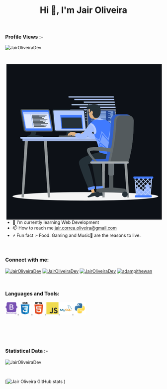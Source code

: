 <h1 align="center">Hi 👋, I'm Jair Oliveira</h1>
<br>

<p align="right"> <h3>Profile Views :-</h3> <img src="https://komarev.com/ghpvc/?username=JairOliveiraDev&label=Profile%20views&color=0e75b6&style=flat"
    alt="JairOliveiraDev" /> 
  </p>
  <br>

<p><img align="right" src="https://github.com/JairOliveiraDev/JairOliveiraDev/blob/main/animation_githubkxa883sd.gif" alt="JairOliveiraDev" /></p>

- 🌱 I’m currently learning Web Development
- 📫 How to reach me <a href="mailto:jair.correa.oliveira@gmail.com">jair.correa.oliveira@gmail.com</a>
- ⚡ Fun fact :- Food. Gaming and Music🎵 are the reasons to live.

    
<br>

<h3 align="left">Connect with me:</h3>
<p align="left">
  <a href="https://www.linkedin.com/in/jair-correa-oliveira-006ab6a3/" target="blank"><img align="center"
      src="https://raw.githubusercontent.com/rahuldkjain/github-profile-readme-generator/master/src/images/icons/Social/linked-in-alt.svg"
      alt="JairOliveiraDev" height="30" width="40" /></a>
  <a href="https://www.facebook.com/jaircorrea.oliveira/" target="blank"><img align="center"
      src="https://raw.githubusercontent.com/rahuldkjain/github-profile-readme-generator/master/src/images/icons/Social/facebook.svg"
      alt="JairOliveiraDev" height="30" width="40" /></a>
  <a href="https://www.instagram.com/j_correa32/" target="blank"><img align="center"
      src="https://raw.githubusercontent.com/rahuldkjain/github-profile-readme-generator/master/src/images/icons/Social/instagram.svg"
      alt="JairOliveiraDev" height="30" width="40" /></a>
 <a href="https://twitter.com/Jairoli70469624" target="blank"><img align="center"
      src="https://raw.githubusercontent.com/rahuldkjain/github-profile-readme-generator/master/src/images/icons/Social/twitter.svg"
      alt="adampithewan" height="30" width="40" /></a>
</p>

<br>


<h3 align="left">Languages and Tools:</h3>
<p align="left"><a href="https://getbootstrap.com" target="_blank" rel="noreferrer">
    <img src="https://raw.githubusercontent.com/devicons/devicon/master/icons/bootstrap/bootstrap-plain-wordmark.svg"
      alt="bootstrap" width="40" height="40" /> </a>
    <a href="https://www.w3schools.com/css/" target="_blank"rel="noreferrer"><img src="https://raw.githubusercontent.com/devicons/devicon/master/icons/css3/css3-original-wordmark.svg" alt="css3"width="40" height="40" /> 
   </a> <a href="https://www.w3.org/html/" target="_blank" rel="noreferrer"> <img
      src="https://raw.githubusercontent.com/devicons/devicon/master/icons/html5/html5-original-wordmark.svg"
      alt="html5" width="40" height="40" /> </a><a href="https://developer.mozilla.org/en-US/docs/Web/JavaScript" target="_blank"
    rel="noreferrer"> <img src="https://raw.githubusercontent.com/devicons/devicon/master/icons/javascript/javascript-original.svg"
      alt="javascript" width="40" height="40" /> </a> 
    <a href="https://www.mysql.com/" target="_blank" rel="noreferrer"> <img
      src="https://raw.githubusercontent.com/devicons/devicon/master/icons/mysql/mysql-original-wordmark.svg"
      alt="mysql" width="40" height="40" /> </a> </a> <!--<a href="https://nodejs.org" target="_blank" rel="noreferrer"> <img
      src="https://raw.githubusercontent.com/devicons/devicon/master/icons/nodejs/nodejs-original-wordmark.svg"
      alt="nodejs" width="40" height="40" /> </a> --> <a href="https://www.python.org" target="_blank" rel="noreferrer"> <img
      src="https://raw.githubusercontent.com/devicons/devicon/master/icons/python/python-original.svg" alt="python"
      width="40" height="40" /> </a> <!--<a href="https://reactjs.org/" target="_blank" rel="noreferrer"> <img
      src="https://raw.githubusercontent.com/devicons/devicon/master/icons/react/react-original-wordmark.svg"
      alt="react" width="40" height="40" /> </a> <a href="https://sass-lang.com" target="_blank" rel="noreferrer"> <img
      src="https://raw.githubusercontent.com/devicons/devicon/master/icons/sass/sass-original.svg" alt="sass" width="40"
      height="40" /> </a>-->
      </p>
<br>
<br>
<br>
<br>
<h3>Statistical Data :-</h3>
<p><img align="center"
    src="https://github-readme-stats.vercel.app/api/top-langs?username=JairOliveiraDev&show_icons=true&locale=en&bg_color=0d1117&text_color=ffffff&layout=compact"
    alt="JairOliveiraDev" bg_color=#808080/></p>
    
<br>

[![Jair Oliveira GitHub stats](https://github-readme-stats.vercel.app/api?username=JairOliveiraDev&count_private=true&show_icons=true&theme=radical)
)
  
<!--
JairOliveiraDev

Here are some ideas to get you started:

- 🔭 I’m currently working on ...
- 🌱 I’m currently learning ...
- 👯 I’m looking to collaborate on ...
- 🤔 I’m looking for help with ...
- 💬 Ask me about ...
- 📫 How to reach me: ...
- 😄 Pronouns: ...
- ⚡ Fun fact: ...
-->
